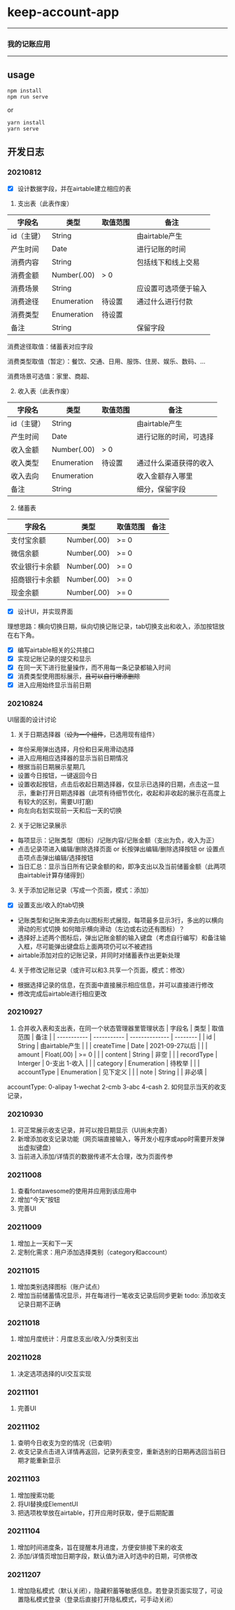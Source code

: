 # keep-account-app
---
### 我的记账应用
---

## usage
```shell
npm install
npm run serve
```
or
```shell
yarn install
yarn serve
```

## 开发日志
### 20210812
- [x] 设计数据字段，并在airtable建立相应的表

1. 支出表（此表作废）

| 字段名     | 类型        | 取值范围 | 备注                 |
| ---------- | ----------- | -------- | -------------------- |
| id（主键） | String      |          | 由airtable产生       |
| 产生时间   | Date        |          | 进行记账的时间       |
| 消费内容   | String      |          | 包括线下和线上交易   |
| 消费金额   | Number(.00) | > 0      |                      |
| 消费场景   | String      |          | 应设置可选项便于输入 |
| 消费途径   | Enumeration | 待设置   | 通过什么进行付款     |
| 消费类型   | Enumeration | 待设置   |                      |
| 备注       | String      |          | 保留字段             |

消费途径取值：储蓄表对应字段

消费类型取值（暂定）：餐饮、交通、日用、服饰、住房、娱乐、数码、...

消费场景可选值：家里、商超、

2. 收入表（此表作废）

| 字段名     | 类型        | 取值范围 | 备注                   |
| ---------- | ----------- | -------- | ---------------------- |
| id（主键） | String      |          | 由airtable产生         |
| 产生时间   | Date        |          | 进行记账的时间，可选择 |
| 收入金额   | Number(.00) | > 0      |                        |
| 收入类型   | Enumeration | 待设置   | 通过什么渠道获得的收入 |
| 收入去向   | Enumeration |          | 收入金额存入哪里      |
| 备注       | String      |          | 细分，保留字段         |

2. 储蓄表

| 字段名         | 类型        | 取值范围 | 备注 |
| -------------- | ----------- | -------- | ---- |
| 支付宝余额     | Number(.00) | >= 0     |      |
| 微信余额       | Number(.00) | >= 0     |      |
| 农业银行卡余额 | Number(.00) | >= 0     |      |
| 招商银行卡余额 | Number(.00) | >= 0     |      |
| 现金余额       | Number(.00) | >= 0     |      |

- [x] 设计UI，并实现界面

理想思路：横向切换日期，纵向切换记账记录，tab切换支出和收入，添加按钮放在右下角。

- [x] 编写airtable相关的公共接口
- [x] 实现记账记录的提交和显示
- [x] 在同一天下进行批量操作，而不用每一条记录都输入时间
- [x] 消费类型使用图标展示，~~且可以自行增添删除~~
- [x] 进入应用始终显示当前日期

### 20210824
UI层面的设计讨论
1. 关于日期选择器（~~设为一个组件~~，已选用现有组件）
* 年份采用弹出选择，月份和日采用滑动选择
* 进入应用相应选择器的显示当前日期情况
* 根据当前日期展示星期几
* 设置今日按钮，一键返回今日
* 设置收起按钮，点击后收起日期选择器，仅显示已选择的日期，点击这一显示，重新打开日期选择器（此项有待细节优化，收起和非收起的展示在高度上有较大的区别，需要UI打磨)
* 向左向右划实现前一天和后一天的切换

2. 关于记账记录展示
* 每项显示：记账类型（图标）/记账内容/记账金额（支出为负，收入为正）
* 点击记录项进入编辑/删除选择页面 or 长按弹出编辑/删除选择按钮 or 设置点击项点击弹出编辑/选择按钮
* 当日汇总：显示当日所有记录金额的和，即净支出以及当前储蓄金额（此两项由airtable计算存储得到）

3. 关于添加记账记录（写成一个页面，模式：添加）
- [x] 设置支出/收入的tab切换
* 记账类型和记账来源去向以图标形式展现，每项最多显示3行，多出的以横向滑动的形式切换
    如何暗示横向滑动（左边或右边还有图标）？
* 选择好上述两个图标后，弹出记账金额的输入键盘（考虑自行编写）和备注输入框，尽可能弹出键盘后上面两项仍可以不被遮挡
* airtable添加对应的记账记录，并同时对储蓄表作出更新处理

4. 关于修改记账记录（或许可以和3.共享一个页面，模式：修改）
* 根据选择记录的信息，在页面中直接展示相应信息，并可以直接进行修改
* 修改完成后airtable进行相应更改

### 20210927
1. 合并收入表和支出表，在同一个状态管理器里管理状态
| 字段名       | 类型        | 取值范围        | 备注     |
| ----------- | ----------- | -------------- | -------- |
| id          | String      | 由airtable产生  |         |
| createTime  | Date        | 2021-09-27以后  |         |
| amount      | Float(.00)  | >= 0            |         |
| content     | String      | 非空            |         |
| recordType  | Interger    | 0-支出 1-收入   |         |
| category    | Enumeration | 待枚举          |         |
| accountType | Enumeration | 见下定义        |         |
| note        | String      |                |  非必填  |

accountType: 0-alipay 1-wechat 2-cmb 3-abc 4-cash
2. 如何显示当天的收支记录，

### 20210930
1. 可正常展示收支记录，并可以按日期显示（UI尚未完善）
2. 新增添加收支记录功能（网页端直接输入，等开发小程序或app时需要开发弹出虚拟键盘）
3. 当前进入添加/详情页的数据传递不太合理，改为页面传参

### 20211008
1. 查看fontawesome的使用并应用到该应用中
2. 增加“今天”按钮
3. 完善UI

### 20211009
1. 增加上一天和下一天
2. 定制化需求：用户添加选择类别（category和account）

### 20211015
1. 增加类别选择图标（账户试点）
2. 增加当前储蓄情况显示，并在每进行一笔收支记录后同步更新
todo: 添加收支记录日期不正确

### 20211018
1. 增加月度统计：月度总支出/收入/分类别支出

### 20211028
1. 决定选项选择的UI交互实现

### 20211101
1. 完善UI

### 20211102
1. 查明今日收支为空的情况（已查明）
2. 收支记录点击进入详情再返回，记录列表变空，重新选别的日期再选回当前日期才能重新显示

### 20211103
1. 增加搜索功能
2. 将UI替换成ElementUI
3. 把选项枚举放在airtable，打开应用时获取，便于后期配置

### 20211104
1. 增加时间进度条，旨在提醒本月进度，方便安排接下来的收支
2. 添加/详情页增加日期字段，默认值为进入时选中的日期，可供修改

### 20211207
1. 增加隐私模式（默认关闭），隐藏积蓄等敏感信息。若登录页面实现了，可设置隐私模式登录（登录后直接打开隐私模式，可手动关闭）